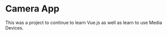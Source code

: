 # Camera App

This was a project to continue to learn Vue.js as well as learn to use Media Devices.

